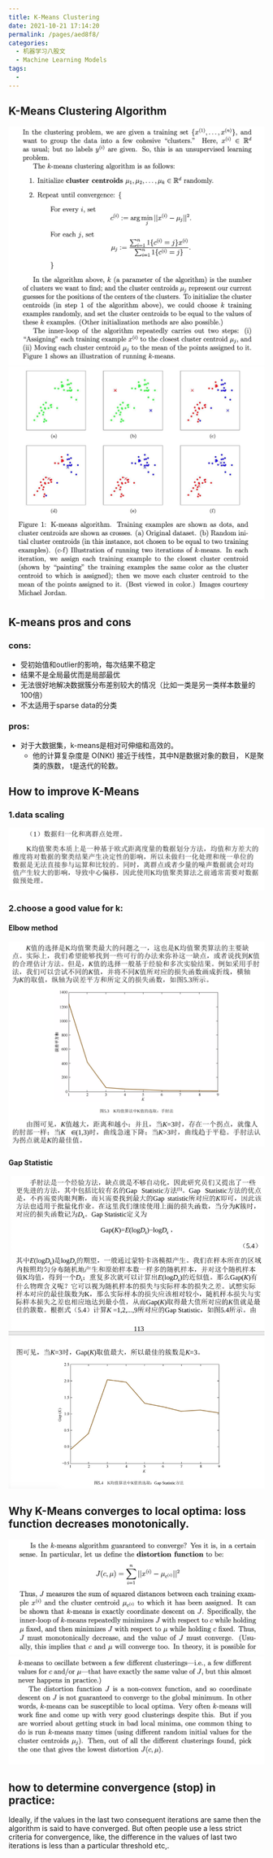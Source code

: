 ```yaml
---
title: K-Means Clustering
date: 2021-10-21 17:14:20
permalink: /pages/aed8f8/
categories:
  - 机器学习八股文
  - Machine Learning Models
tags:
  - 
---
```

## K-Means Clustering Algorithm
![](https://raw.githubusercontent.com/emmableu/image/master/k-means-0.png)
![](https://raw.githubusercontent.com/emmableu/image/master/k-means-1.png)

## K-means pros and cons
### cons:
- 受初始值和outlier的影响，每次结果不稳定
- 结果不是全局最优而是局部最优
- 无法很好地解决数据簇分布差别较大的情况（比如一类是另一类样本数量的100倍）
- 不太适用于sparse data的分类

### pros:
- 对于大数据集，k-means是相对可伸缩和高效的。
    - 他的计算复杂度是 O(NKt) 接近于线性，其中N是数据对象的数目， K是聚类的族数， t是迭代的轮数。

## How to improve K-Means
### 1.data scaling
![](https://raw.githubusercontent.com/emmableu/image/master/k-means-5.png)
### 2.choose a good value for k:
#### Elbow method
![](https://raw.githubusercontent.com/emmableu/image/master/k-means-3.png)
#### Gap Statistic
![](https://raw.githubusercontent.com/emmableu/image/master/k-means-4.png)

## Why K-Means converges to local optima: loss function decreases monotonically.
![](https://raw.githubusercontent.com/emmableu/image/master/k-means-6.png)
![](https://raw.githubusercontent.com/emmableu/image/master/k-means-7.png)


## how to determine convergence (stop) in practice:
Ideally, if the values in the last two consequent iterations are same then the algorithm is said to have converged. But often people use a less strict criteria for convergence, like, the difference in the values of last two iterations is less than a particular threshold etc,.

